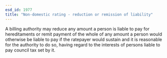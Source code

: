 ```yaml
---
esd_id: 1977
title: "Non-domestic rating - reduction or remission of liability"
---
```


A billing authority may reduce any amount a person is liable to pay for hereditaments or remit payment of the whole of any amount a person would otherwise be liable to pay if the ratepayer would sustain and it is reasonable for the authority to do so, having regard to the interests of persons liable to pay council tax set by it.

